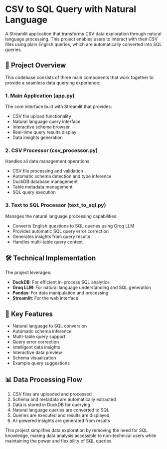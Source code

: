# CSV to SQL Query with Natural Language

A Streamlit application that transforms CSV data exploration through natural language processing. This project enables users to interact with their CSV files using plain English queries, which are automatically converted into SQL queries.

## 🌟 Project Overview

This codebase consists of three main components that work together to provide a seamless data querying experience:

### 1. Main Application (app.py)
The core interface built with Streamlit that provides:
- CSV file upload functionality
- Natural language query interface
- Interactive schema browser
- Real-time query results display
- Data insights generation

### 2. CSV Processor (csv_processor.py)
Handles all data management operations:
- CSV file processing and validation
- Automatic schema detection and type inference
- DuckDB database management
- Table metadata management
- SQL query execution

### 3. Text to SQL Processor (text_to_sql.py)
Manages the natural language processing capabilities:
- Converts English questions to SQL queries using Groq LLM
- Provides automatic SQL query error correction
- Generates insights from query results
- Handles multi-table query context

## 🛠️ Technical Implementation

The project leverages:
- **DuckDB**: For efficient in-process SQL analytics
- **Groq LLM**: For natural language understanding and SQL generation
- **Pandas**: For data manipulation and processing
- **Streamlit**: For the web interface

## 🔑 Key Features

- Natural language to SQL conversion
- Automatic schema inference
- Multi-table query support
- Query error correction
- Intelligent data insights
- Interactive data preview
- Schema visualization
- Example query suggestions

## 📊 Data Processing Flow

1. CSV files are uploaded and processed
2. Schema and metadata are automatically extracted
3. Data is stored in DuckDB for querying
4. Natural language queries are converted to SQL
5. Queries are executed and results are displayed
6. AI-powered insights are generated from results

This project simplifies data exploration by removing the need for SQL knowledge, making data analysis accessible to non-technical users while maintaining the power and flexibility of SQL queries.
